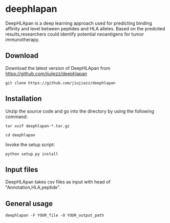 # deephlapan

DeepHLApan is a deep learning approach used for predicting binding affinity and level between peptides and HLA alleles. Based on the 
predcited results,researchers could identify potential neoantigens for tumor immunotherapy.


## Download

Download the latest version of DeepHLApan from https://github.com/jiujiezz/deephlapan
    
    git clone https://github.com/jiujiezz/deephlapan

## Installation

Unzip the source code and go into the directory by using the following command:

    tar xvzf deephlapan-*.tar.gz

    cd deephlapan

Invoke the setup script:

    python setup.py install

## Input files

DeepHLApan takes csv files as input with head of "Annotation,HLA,peptide".

## General usage

    deephlapan -F YOUR_file -O YOUR_output_path

